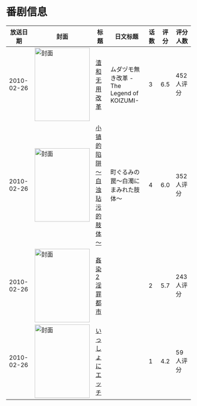 # 番剧信息

|放送日期|封面|标题|日文标题|话数|评分|评分人数|
|---|---|---|---|---|---|---|
|2010-02-26|<img src="https://bangumi.tv/img/no_icon_subject.png" alt="封面" style="width:150px;height:200px;object-fit:cover;">|[渣和无用改革](https://bangumi.tv/subject/4263)|ムダヅモ無き改革 -The Legend of KOIZUMI-|3|6.5|452人评分|
|2010-02-26|<img src="https://bangumi.tv/img/no_icon_subject.png" alt="封面" style="width:150px;height:200px;object-fit:cover;">|[小镇的陷阱～白浊玷污的肢体～](https://bangumi.tv/subject/48736)|町ぐるみの罠～白濁にまみれた肢体～|4|6.0|352人评分|
|2010-02-26|<img src="https://bangumi.tv/img/no_icon_subject.png" alt="封面" style="width:150px;height:200px;object-fit:cover;">|[姦染2 淫罪都市](https://bangumi.tv/subject/62464)||2|5.7|243人评分|
|2010-02-26|<img src="https://bangumi.tv/img/no_icon_subject.png" alt="封面" style="width:150px;height:200px;object-fit:cover;">|[いっしょにエッチ](https://bangumi.tv/subject/74491)||1|4.2|59人评分|
